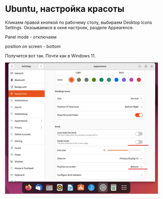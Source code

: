 # Ubuntu, настройка красоты

Кликаем правой кнопкой по рабочему столу, выбираем Desktop Icons Settings. Оказываемся в окне настроек, разделе Appearence.

Panel mode - отключаем

position on screen - bottom

Получится вот так. Почти как в Windows 11. 

![Alt text](images/ubuntu-settings-appearance.png)